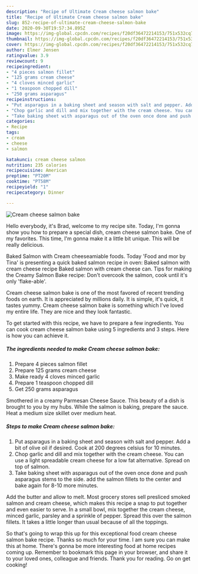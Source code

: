 ```yaml
---
description: "Recipe of Ultimate Cream cheese salmon bake"
title: "Recipe of Ultimate Cream cheese salmon bake"
slug: 852-recipe-of-ultimate-cream-cheese-salmon-bake
date: 2020-09-30T19:57:34.895Z
image: https://img-global.cpcdn.com/recipes/f20df36472214153/751x532cq70/cream-cheese-salmon-bake-recipe-main-photo.jpg
thumbnail: https://img-global.cpcdn.com/recipes/f20df36472214153/751x532cq70/cream-cheese-salmon-bake-recipe-main-photo.jpg
cover: https://img-global.cpcdn.com/recipes/f20df36472214153/751x532cq70/cream-cheese-salmon-bake-recipe-main-photo.jpg
author: Elmer Jensen
ratingvalue: 3.9
reviewcount: 9
recipeingredient:
- "4 pieces salmon fillet"
- "125 grams cream cheese"
- "4 cloves minced garlic"
- "1 teaspoon chopped dill"
- "250 grams asparagus"
recipeinstructions:
- "Put asparagus in a baking sheet and season with salt and pepper. Add a bit of olive oil if desired. Cook at 200 degrees celsius for 10 minutes."
- "Chop garlic and dill and mix together with the cream cheese. You can use a light spreadable cream cheese for a low fat alternative. Spread on top of salmon."
- "Take baking sheet with asparagus out of the oven once done and push asparagus stems to the side. add the salmon fillets to the center and bake again for 8-10 more minutes."
categories:
- Recipe
tags:
- cream
- cheese
- salmon

katakunci: cream cheese salmon 
nutrition: 235 calories
recipecuisine: American
preptime: "PT20M"
cooktime: "PT58M"
recipeyield: "1"
recipecategory: Dinner

---
```



![Cream cheese salmon bake](https://img-global.cpcdn.com/recipes/f20df36472214153/751x532cq70/cream-cheese-salmon-bake-recipe-main-photo.jpg)

Hello everybody, it's Brad, welcome to my recipe site. Today, I'm gonna show you how to prepare a special dish, cream cheese salmon bake. One of my favorites. This time, I'm gonna make it a little bit unique. This will be really delicious.

Baked Salmon with Cream cheeseamiable foods. Today &#39;Food and mor by Tina&#39; is presenting a quick baked salmon recipe in oven: Baked salmon with cream cheese recipe Baked salmon with cream cheese can. Tips for making the Creamy Salmon Bake recipe: Don&#39;t overcook the salmon, cook until it&#39;s only &#39;flake-able&#39;.

Cream cheese salmon bake is one of the most favored of recent trending foods on earth. It is appreciated by millions daily. It is simple, it's quick, it tastes yummy. Cream cheese salmon bake is something which I've loved my entire life. They are nice and they look fantastic.


To get started with this recipe, we have to prepare a few ingredients. You can cook cream cheese salmon bake using 5 ingredients and 3 steps. Here is how you can achieve it.

<!--inarticleads1-->

##### The ingredients needed to make Cream cheese salmon bake:

1. Prepare 4 pieces salmon fillet
1. Prepare 125 grams cream cheese
1. Make ready 4 cloves minced garlic
1. Prepare 1 teaspoon chopped dill
1. Get 250 grams asparagus


Smothered in a creamy Parmesan Cheese Sauce. This beauty of a dish is brought to you by my hubs. While the salmon is baking, prepare the sauce. Heat a medium size skillet over medium heat. 

<!--inarticleads2-->

##### Steps to make Cream cheese salmon bake:

1. Put asparagus in a baking sheet and season with salt and pepper. Add a bit of olive oil if desired. Cook at 200 degrees celsius for 10 minutes.
1. Chop garlic and dill and mix together with the cream cheese. You can use a light spreadable cream cheese for a low fat alternative. Spread on top of salmon.
1. Take baking sheet with asparagus out of the oven once done and push asparagus stems to the side. add the salmon fillets to the center and bake again for 8-10 more minutes.


Add the butter and allow to melt. Most grocery stores sell presliced smoked salmon and cream cheese, which makes this recipe a snap to put together and even easier to serve. In a small bowl, mix together the cream cheese, minced garlic, parsley and a sprinkle of pepper. Spread this over the salmon fillets. It takes a little longer than usual because of all the toppings. 

So that's going to wrap this up for this exceptional food cream cheese salmon bake recipe. Thanks so much for your time. I am sure you can make this at home. There's gonna be more interesting food at home recipes coming up. Remember to bookmark this page in your browser, and share it to your loved ones, colleague and friends. Thank you for reading. Go on get cooking!
